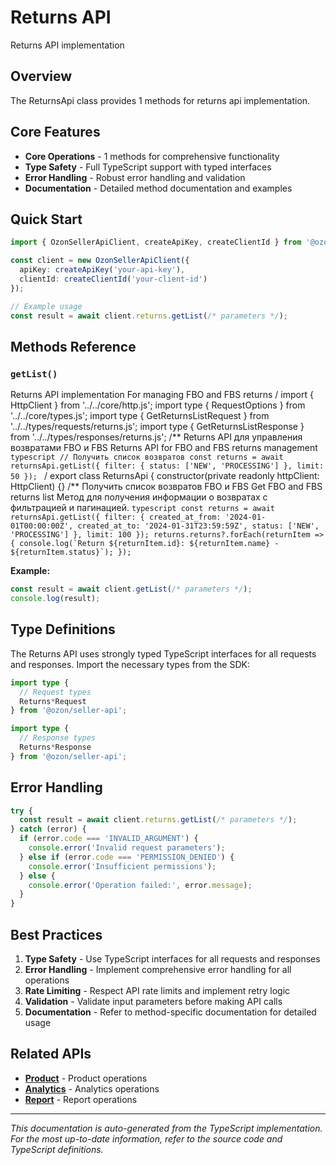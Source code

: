 # Returns API

Returns API implementation

## Overview

The ReturnsApi class provides 1 methods for returns api implementation.

## Core Features

- **Core Operations** - 1 methods for comprehensive functionality
- **Type Safety** - Full TypeScript support with typed interfaces
- **Error Handling** - Robust error handling and validation
- **Documentation** - Detailed method documentation and examples

## Quick Start

```typescript
import { OzonSellerApiClient, createApiKey, createClientId } from '@ozon/seller-api';

const client = new OzonSellerApiClient({
  apiKey: createApiKey('your-api-key'),
  clientId: createClientId('your-client-id')
});

// Example usage
const result = await client.returns.getList(/* parameters */);
```

## Methods Reference

### `getList()`

Returns API implementation For managing FBO and FBS returns / import { HttpClient } from '../../core/http.js'; import type { RequestOptions } from '../../core/types.js'; import type { GetReturnsListRequest } from '../../types/requests/returns.js'; import type { GetReturnsListResponse } from '../../types/responses/returns.js'; /** Returns API для управления возвратами FBO и FBS Returns API for FBO and FBS returns management ```typescript // Получить список возвратов const returns = await returnsApi.getList({ filter: { status: ['NEW', 'PROCESSING'] }, limit: 50 }); ``` / export class ReturnsApi { constructor(private readonly httpClient: HttpClient) {} /** Получить список возвратов FBO и FBS Get FBO and FBS returns list Метод для получения информации о возвратах с фильтрацией и пагинацией. ```typescript const returns = await returnsApi.getList({ filter: { created_at_from: '2024-01-01T00:00:00Z', created_at_to: '2024-01-31T23:59:59Z', status: ['NEW', 'PROCESSING'] }, limit: 100 }); returns.returns?.forEach(returnItem => { console.log(`Return ${returnItem.id}: ${returnItem.name} - ${returnItem.status}`); }); ```

**Example:**
```typescript
const result = await client.getList(/* parameters */);
console.log(result);
```

## Type Definitions

The Returns API uses strongly typed TypeScript interfaces for all requests and responses. Import the necessary types from the SDK:

```typescript
import type {
  // Request types
  Returns*Request
} from '@ozon/seller-api';

import type {
  // Response types  
  Returns*Response
} from '@ozon/seller-api';
```

## Error Handling

```typescript
try {
  const result = await client.returns.getList(/* parameters */);
} catch (error) {
  if (error.code === 'INVALID_ARGUMENT') {
    console.error('Invalid request parameters');
  } else if (error.code === 'PERMISSION_DENIED') {
    console.error('Insufficient permissions');
  } else {
    console.error('Operation failed:', error.message);
  }
}
```

## Best Practices

1. **Type Safety** - Use TypeScript interfaces for all requests and responses
2. **Error Handling** - Implement comprehensive error handling for all operations
3. **Rate Limiting** - Respect API rate limits and implement retry logic
4. **Validation** - Validate input parameters before making API calls
5. **Documentation** - Refer to method-specific documentation for detailed usage

## Related APIs

- **[Product](./product.md)** - Product operations
- **[Analytics](./analytics.md)** - Analytics operations
- **[Report](./report.md)** - Report operations

---

*This documentation is auto-generated from the TypeScript implementation. For the most up-to-date information, refer to the source code and TypeScript definitions.*
